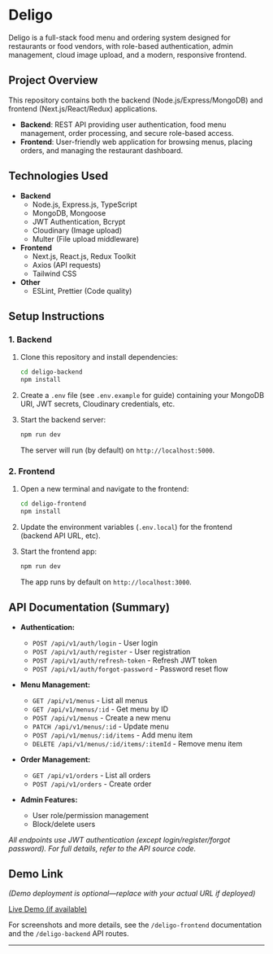 # Deligo

Deligo is a full-stack food menu and ordering system designed for restaurants or food vendors, with role-based authentication, admin management, cloud image upload, and a modern, responsive frontend.

## Project Overview

This repository contains both the backend (Node.js/Express/MongoDB) and frontend (Next.js/React/Redux) applications.  
- **Backend**: REST API providing user authentication, food menu management, order processing, and secure role-based access.
- **Frontend**: User-friendly web application for browsing menus, placing orders, and managing the restaurant dashboard.

## Technologies Used

- **Backend**
  - Node.js, Express.js, TypeScript
  - MongoDB, Mongoose
  - JWT Authentication, Bcrypt
  - Cloudinary (Image upload)
  - Multer (File upload middleware)
- **Frontend**
  - Next.js, React.js, Redux Toolkit
  - Axios (API requests)
  - Tailwind CSS
- **Other**
  - ESLint, Prettier (Code quality)

## Setup Instructions

### 1. Backend

1. Clone this repository and install dependencies:
    ```bash
    cd deligo-backend
    npm install
    ```

2. Create a `.env` file (see `.env.example` for guide) containing your MongoDB URI, JWT secrets, Cloudinary credentials, etc.

3. Start the backend server:
    ```bash
    npm run dev
    ```
    The server will run (by default) on `http://localhost:5000`.

### 2. Frontend

1. Open a new terminal and navigate to the frontend:
    ```bash
    cd deligo-frontend
    npm install
    ```

2. Update the environment variables (`.env.local`) for the frontend (backend API URL, etc).

3. Start the frontend app:
    ```bash
    npm run dev
    ```
    The app runs by default on `http://localhost:3000`.

## API Documentation (Summary)

- **Authentication:**  
  - `POST /api/v1/auth/login` - User login  
  - `POST /api/v1/auth/register` - User registration  
  - `POST /api/v1/auth/refresh-token` - Refresh JWT token  
  - `POST /api/v1/auth/forgot-password` - Password reset flow

- **Menu Management:**  
  - `GET /api/v1/menus` - List all menus  
  - `GET /api/v1/menus/:id` - Get menu by ID  
  - `POST /api/v1/menus` - Create a new menu  
  - `PATCH /api/v1/menus/:id` - Update menu  
  - `POST /api/v1/menus/:id/items` - Add menu item  
  - `DELETE /api/v1/menus/:id/items/:itemId` - Remove menu item  

- **Order Management:**  
  - `GET /api/v1/orders` - List all orders  
  - `POST /api/v1/orders` - Create order

- **Admin Features:**  
  - User role/permission management
  - Block/delete users

*All endpoints use JWT authentication (except login/register/forgot password). For full details, refer to the API source code.*

## Demo Link

*(Demo deployment is optional—replace with your actual URL if deployed)*

[Live Demo (if available)](https://your-deligo-demo-url.com)

For screenshots and more details, see the `/deligo-frontend` documentation and the `/deligo-backend` API routes.

---

